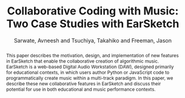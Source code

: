 --- 
title: "Collaborative Coding with Music: Two Case Studies with EarSketch" 
abstract: "This paper describes the motivation, design, and implementation of new features in EarSketch that enable the collaborative creation of algorithmic music. EarSketch is a web-based Digital Audio Workstation (DAW), designed primarily for educational contexts, in which users author Python or JavaScript code to programmatically create music within a multi-track paradigm. In this paper, we describe these new collaborative features in EarSketch and discuss their potential for use in both educational and music performance contexts." 
address: "Berlin" 
author: "Sarwate, Avneesh and Tsuchiya, Takahiko and Freeman, Jason"
webAuthor: "Avneesh Sarwate, Takahiko Tsuchiya, Jason Freeman" 
booktitle: "Proceedings of the International Web Audio Conference" 
editor: "Monschke, Jan and Guttandin, Christoph and Schnell, Norbert and Jenkinson, Thomas and Schaedler, Jack" 
month: "September"
pages: "" 
publisher: "TU Berlin" 
series: "WAC '18"
track: "Paper"  
year: "2018" 
id: "2018_7" 
tags: year2018
media: https://www.youtube.com/watch?v=0qBVSCRpggg 
pdflink: /_data/papers/pdf/2018/2018_7.pdf
ISSN: 2663-5844
---